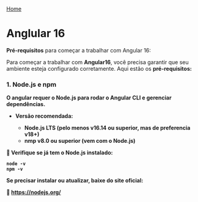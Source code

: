 
<div> 
<p><a href="https://github.com/JosiTubaroski/-FullStackAngular_16_-_.NET/blob/main/README.md">Home</a></p>
</div> 

# Anglular 16

<b>Pré-requisitos</b> para começar a trabalhar com Angular 16:

Para começar a trabalhar com <b>Angular16</b>, você precisa garantir que seu ambiente esteja configurado corretamente. Aqui estão os <b>pré-requisitos:

### 1. Node.js e npm

O angular requer o <b>Node.js</b> para rodar o Angular CLI e gerenciar dependências.

- Versão recomendada:

  - Node.js <b>LTS</b> (pelo menos <b>v16.14</b> ou superior, mas de preferencia v18+)
  - nmp <b>v8.0</b> ou superior (vem com o Node.js)

🔹 Verifique se já tem o Node.js instalado:

    node -v
    npm -v

Se precisar instalar ou atualizar, baixe do site oficial:

🔗 https://nodejs.org/


